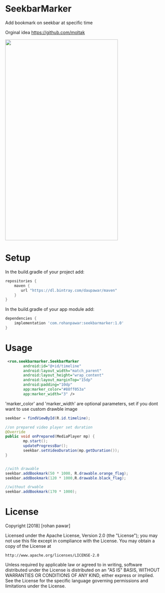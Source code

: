 # SeekbarMarker
Add bookmark on seekbar at specific time

Orginal idea https://github.com/moltak
 
 <img src="https://github.com/daupawar/SeekbarMarker/blob/master/bunny.gif" width="360" height="640">

# Setup

In the build.gradle of your project add:

```gradle
repositories {
    maven {
       url "https://dl.bintray.com/daupawar/maven"
    }
}
```

In the build.gradle of your app module add:

```gradle
dependencies {
    implementation 'com.rohanpawar:seekbarmarker:1.0'
}
```

# Usage
```xml
 <ron.seekbarmarker.SeekbarMarker
        android:id="@+id/timeline"
        android:layout_width="match_parent"
        android:layout_height="wrap_content"
        android:layout_marginTop="15dp"
        android:padding="10dp"
        app:marker_color="#88ff053a"
        app:marker_width="3" />
```
'marker_color' and 'marker_width' are optional parameters, set if you dont want to use custom drawble image

```java
seekbar = findViewById(R.id.timeline);

//on prepared video player set duration
@Override
public void onPrepared(MediaPlayer mp) {
        mp.start();
        updateProgressBar();
        seekbar.setVideoDuration(mp.getDuration());
}


//with drawable
seekbar.addBookmark(50 * 1000, R.drawable.orange_flag);
seekbar.addBookmark(120 * 1000,R.drawable.black_flag);

//without drwable
seekbar.addBookmark(170 * 1000);
```

# License
Copyright [2018] [rohan pawar]

Licensed under the Apache License, Version 2.0 (the "License");
you may not use this file except in compliance with the License.
You may obtain a copy of the License at

    http://www.apache.org/licenses/LICENSE-2.0

Unless required by applicable law or agreed to in writing, software
distributed under the License is distributed on an "AS IS" BASIS,
WITHOUT WARRANTIES OR CONDITIONS OF ANY KIND, either express or implied.
See the License for the specific language governing permissions and
limitations under the License.
